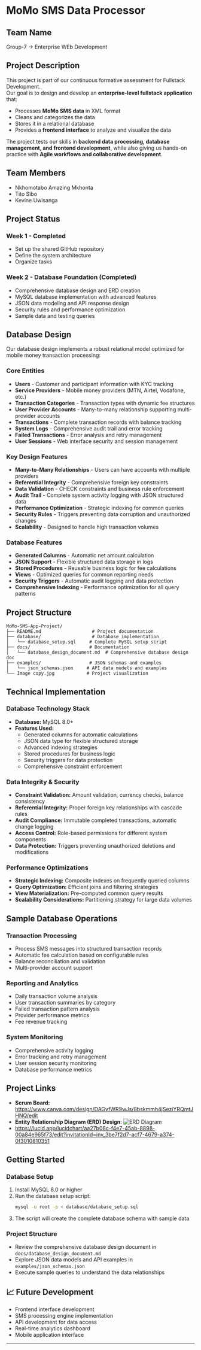 # MoMo SMS Data Processor

## Team Name  
Group-7 -> Enterprise WEb Development

## Project Description  
This project is part of our continuous formative assessment for Fullstack Development.  
Our goal is to design and develop an **enterprise-level fullstack application** that:  
- Processes **MoMo SMS data** in XML format  
- Cleans and categorizes the data  
- Stores it in a relational database  
- Provides a **frontend interface** to analyze and visualize the data  

The project tests our skills in **backend data processing, database management, and frontend development**, while also giving us hands-on practice with **Agile workflows and collaborative development**.

## Team Members  
- Nkhomotabo Amazing Mkhonta  
- Tito Sibo
- Kevine Uwisanga

## Project Status

### Week 1 - Completed
- Set up the shared GitHub repository 
- Define the system architecture  
- Organize tasks 

### Week 2 - Database Foundation (Completed)
- Comprehensive database design and ERD creation
- MySQL database implementation with advanced features
- JSON data modeling and API response design
- Security rules and performance optimization
- Sample data and testing queries

## Database Design

Our database design implements a robust relational model optimized for mobile money transaction processing:

### Core Entities
- **Users** - Customer and participant information with KYC tracking
- **Service Providers** - Mobile money providers (MTN, Airtel, Vodafone, etc.)
- **Transaction Categories** - Transaction types with dynamic fee structures
- **User Provider Accounts** - Many-to-many relationship supporting multi-provider accounts
- **Transactions** - Complete transaction records with balance tracking
- **System Logs** - Comprehensive audit trail and error tracking
- **Failed Transactions** - Error analysis and retry management
- **User Sessions** - Web interface security and session management

### Key Design Features
- **Many-to-Many Relationships** - Users can have accounts with multiple providers
- **Referential Integrity** - Comprehensive foreign key constraints
- **Data Validation** - CHECK constraints and business rule enforcement
- **Audit Trail** - Complete system activity logging with JSON structured data
- **Performance Optimization** - Strategic indexing for common queries
- **Security Rules** - Triggers preventing data corruption and unauthorized changes
- **Scalability** - Designed to handle high transaction volumes

### Database Features
- **Generated Columns** - Automatic net amount calculation
- **JSON Support** - Flexible structured data storage in logs
- **Stored Procedures** - Reusable business logic for fee calculations
- **Views** - Optimized queries for common reporting needs
- **Security Triggers** - Automatic audit logging and data protection
- **Comprehensive Indexing** - Performance optimization for all query patterns

## Project Structure

```
MoMo-SMS-App-Project/
├── README.md                   # Project documentation
├── database/                   # Database implementation
│   └── database_setup.sql     # Complete MySQL setup script
├── docs/                      # Documentation
│   └── database_design_document.md  # Comprehensive database design doc
├── examples/                  # JSON schemas and examples
│   └── json_schemas.json     # API data models and examples
└── Image copy.jpg            # Project visualization
```

## Technical Implementation

### Database Technology Stack
- **Database:** MySQL 8.0+
- **Features Used:** 
  - Generated columns for automatic calculations
  - JSON data type for flexible structured storage
  - Advanced indexing strategies
  - Stored procedures for business logic
  - Security triggers for data protection
  - Comprehensive constraint enforcement

### Data Integrity & Security
- **Constraint Validation:** Amount validation, currency checks, balance consistency
- **Referential Integrity:** Proper foreign key relationships with cascade rules
- **Audit Compliance:** Immutable completed transactions, automatic change logging
- **Access Control:** Role-based permissions for different system components
- **Data Protection:** Triggers preventing unauthorized deletions and modifications

### Performance Optimizations
- **Strategic Indexing:** Composite indexes on frequently queried columns
- **Query Optimization:** Efficient joins and filtering strategies
- **View Materialization:** Pre-computed common query results
- **Scalability Considerations:** Partitioning strategy for large data volumes

## Sample Database Operations

### Transaction Processing
- Process SMS messages into structured transaction records
- Automatic fee calculation based on configurable rules
- Balance reconciliation and validation
- Multi-provider account support

### Reporting and Analytics
- Daily transaction volume analysis
- User transaction summaries by category
- Failed transaction pattern analysis
- Provider performance metrics
- Fee revenue tracking

### System Monitoring
- Comprehensive activity logging
- Error tracking and retry management
- User session security monitoring
- Database performance metrics

##  Project Links
- **Scrum Board:** https://www.canva.com/design/DAGyfWR9wJs/8bskmmh4jSeziYRQmtJHNQ/edit
- **Entity Relationship Diagram (ERD) Design**:
![ERD Diagram](./EDR%20Design.png)
-  https://lucid.app/lucidchart/aa27b08c-f4e7-45ab-8898-00a84e965f73/edit?invitationId=inv_3be7f2d7-acf7-4679-a374-0f3010810351

## Getting Started

### Database Setup
1. Install MySQL 8.0 or higher
2. Run the database setup script:
   ```bash
   mysql -u root -p < database/database_setup.sql
   ```
3. The script will create the complete database schema with sample data

### Project Structure
- Review the comprehensive database design document in `docs/database_design_document.md`
- Explore JSON data models and API examples in `examples/json_schemas.json`
- Execute sample queries to understand the data relationships

## 📈 Future Development
- Frontend interface development
- SMS processing engine implementation
- API development for data access
- Real-time analytics dashboard
- Mobile application interface

---
